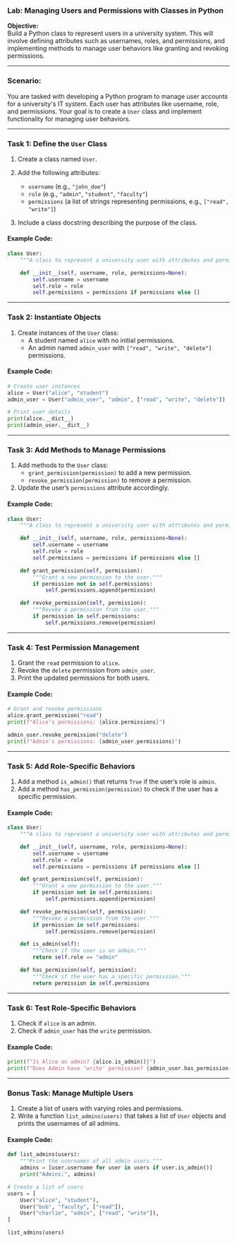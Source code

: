 ### Lab: Managing Users and Permissions with Classes in Python

**Objective:**  
Build a Python class to represent users in a university system. This will involve defining attributes such as usernames, roles, and permissions, and implementing methods to manage user behaviors like granting and revoking permissions.

---

### Scenario:  
You are tasked with developing a Python program to manage user accounts for a university's IT system. Each user has attributes like username, role, and permissions. Your goal is to create a `User` class and implement functionality for managing user behaviors.

---

### Task 1: Define the `User` Class  
1. Create a class named `User`.  
2. Add the following attributes:
   - `username` (e.g., `"john_doe"`)
   - `role` (e.g., `"admin"`, `"student"`, `"faculty"`)
   - `permissions` (a list of strings representing permissions, e.g., `["read", "write"]`)  

3. Include a class docstring describing the purpose of the class.  

#### Example Code:
```python
class User:
    """A class to represent a university user with attributes and permissions."""

    def __init__(self, username, role, permissions=None):
        self.username = username
        self.role = role
        self.permissions = permissions if permissions else []
```

---

### Task 2: Instantiate Objects  
1. Create instances of the `User` class:  
   - A student named `alice` with no initial permissions.  
   - An admin named `admin_user` with `["read", "write", "delete"]` permissions.  

#### Example Code:
```python
# Create user instances
alice = User("alice", "student")
admin_user = User("admin_user", "admin", ["read", "write", "delete"])

# Print user details
print(alice.__dict__)
print(admin_user.__dict__)
```

---

### Task 3: Add Methods to Manage Permissions  
1. Add methods to the `User` class:
   - `grant_permission(permission)` to add a new permission.
   - `revoke_permission(permission)` to remove a permission.  
2. Update the user’s `permissions` attribute accordingly.

#### Example Code:
```python
class User:
    """A class to represent a university user with attributes and permissions."""

    def __init__(self, username, role, permissions=None):
        self.username = username
        self.role = role
        self.permissions = permissions if permissions else []

    def grant_permission(self, permission):
        """Grant a new permission to the user."""
        if permission not in self.permissions:
            self.permissions.append(permission)

    def revoke_permission(self, permission):
        """Revoke a permission from the user."""
        if permission in self.permissions:
            self.permissions.remove(permission)
```

---

### Task 4: Test Permission Management  
1. Grant the `read` permission to `alice`.  
2. Revoke the `delete` permission from `admin_user`.  
3. Print the updated permissions for both users.  

#### Example Code:
```python
# Grant and revoke permissions
alice.grant_permission("read")
print(f"Alice's permissions: {alice.permissions}")

admin_user.revoke_permission("delete")
print(f"Admin's permissions: {admin_user.permissions}")
```

---

### Task 5: Add Role-Specific Behaviors  
1. Add a method `is_admin()` that returns `True` if the user’s role is `admin`.  
2. Add a method `has_permission(permission)` to check if the user has a specific permission.  

#### Example Code:
```python
class User:
    """A class to represent a university user with attributes and permissions."""

    def __init__(self, username, role, permissions=None):
        self.username = username
        self.role = role
        self.permissions = permissions if permissions else []

    def grant_permission(self, permission):
        """Grant a new permission to the user."""
        if permission not in self.permissions:
            self.permissions.append(permission)

    def revoke_permission(self, permission):
        """Revoke a permission from the user."""
        if permission in self.permissions:
            self.permissions.remove(permission)

    def is_admin(self):
        """Check if the user is an admin."""
        return self.role == "admin"

    def has_permission(self, permission):
        """Check if the user has a specific permission."""
        return permission in self.permissions
```

---

### Task 6: Test Role-Specific Behaviors  
1. Check if `alice` is an admin.  
2. Check if `admin_user` has the `write` permission.  

#### Example Code:
```python
print(f"Is Alice an admin? {alice.is_admin()}")
print(f"Does Admin have 'write' permission? {admin_user.has_permission('write')}")
```

---

### Bonus Task: Manage Multiple Users  
1. Create a list of users with varying roles and permissions.  
2. Write a function `list_admins(users)` that takes a list of `User` objects and prints the usernames of all admins.  

#### Example Code:
```python
def list_admins(users):
    """Print the usernames of all admin users."""
    admins = [user.username for user in users if user.is_admin()]
    print("Admins:", admins)

# Create a list of users
users = [
    User("alice", "student"),
    User("bob", "faculty", ["read"]),
    User("charlie", "admin", ["read", "write"]),
]

list_admins(users)
```


